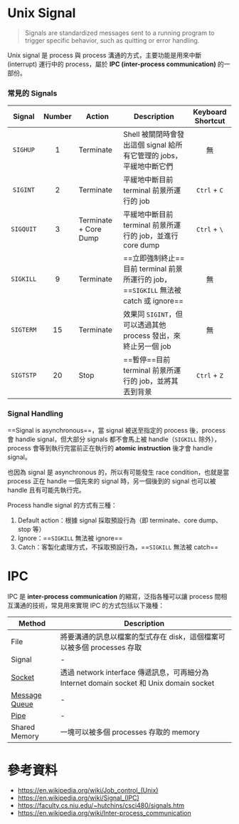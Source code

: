 # Unix Signal

>Signals are standardized messages sent to a running program to trigger specific behavior, such as quitting or error handling.

Unix signal 是 process 與 process 溝通的方式，主要功能是用來中斷 (interrupt) 運行中的 process，屬於 **IPC (inter-process communication)** 的一部份。

### 常見的 Signals

|Signal|Number|Action|Description|Keyboard Shortcut|
|:-:|:-:|---|---|:-:|
|`SIGHUP`|1|Terminate|Shell 被關閉時會發出這個 signal 給所有它管理的 jobs，平緩地中斷它們|無|
|`SIGINT`|2|Terminate|平緩地中斷目前 terminal 前景所運行的 job|`Ctrl` + `C`|
|`SIGQUIT`|3|Terminate + Core Dump|平緩地中斷目前 terminal 前景所運行的 job，並進行 core dump|`Ctrl` + `\`|
|`SIGKILL`|9|Terminate|==立即強制終止==目前 terminal 前景所運行的 job，==`SIGKILL` 無法被 catch 或 ignore==|無|
|`SIGTERM`|15|Terminate|效果同 `SIGINT`，但可以透過其他 process 發出，來終止另一個 job|無|
|`SIGTSTP`|20|Stop|==暫停==目前 terminal 前景所運行的 job，並將其丟到背景|`Ctrl` + `Z`|

### Signal Handling

==Signal is asynchronous==，當 signal 被送至指定的 process 後，process 會 handle signal，但大部分 signals 都不會馬上被 handle（`SIGKILL` 除外），process 會等到執行完當前正在執行的 **atomic instruction** 後才會 handle signal。

也因為 signal 是 asynchronous 的，所以有可能發生 race condition，也就是當 process 正在 handle 一個先來的 signal 時，另一個後到的 signal 也可以被 handle 且有可能先執行完。

Process handle signal 的方式有三種：

1. Default action：根據 signal 採取預設行為（即 terminate、core dump、stop 等）
2. Ignore：==`SIGKILL` 無法被 ignore==
3. Catch：客製化處理方式，不採取預設行為，==`SIGKILL` 無法被 catch==

# IPC

IPC 是 **inter-process communication** 的縮寫，泛指各種可以讓 process 間相互溝通的技術，常見用來實現 IPC 的方式包括以下幾種：

|Method|Description|
|---|---|
|File|將要溝通的訊息以檔案的型式存在 disk，這個檔案可以被多個 processes 存取|
|Signal|-|
|[Socket](</Network/Socket & Port.md#Socket>)|透過 network interface 傳遞訊息，可再細分為 Internet domain socket 和 Unix domain socket|
|[Message Queue](</System Design/Message-Queuing System.md>)|-|
|[Pipe](</Operating System/Shell/3 - Operators.md>)|-|
|Shared Memory|一塊可以被多個 processes 存取的 memory|

# 參考資料

- <https://en.wikipedia.org/wiki/Job_control_(Unix)>
- <https://en.wikipedia.org/wiki/Signal_(IPC)>
- <https://faculty.cs.niu.edu/~hutchins/csci480/signals.htm>
- <https://en.wikipedia.org/wiki/Inter-process_communication>
